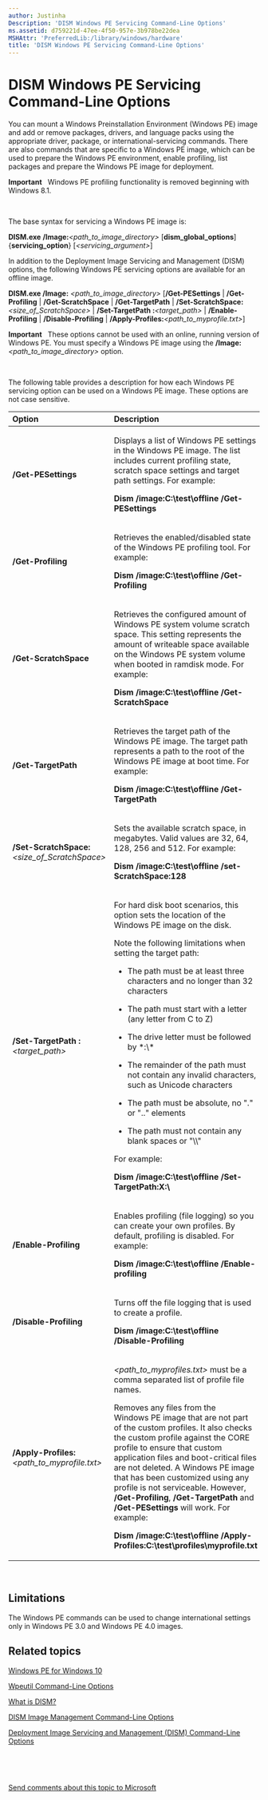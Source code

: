 ```yaml
---
author: Justinha
Description: 'DISM Windows PE Servicing Command-Line Options'
ms.assetid: d759221d-47ee-4f50-957e-3b978be22dea
MSHAttr: 'PreferredLib:/library/windows/hardware'
title: 'DISM Windows PE Servicing Command-Line Options'
---
```


# DISM Windows PE Servicing Command-Line Options


You can mount a Windows Preinstallation Environment (Windows PE) image and add or remove packages, drivers, and language packs using the appropriate driver, package, or international-servicing commands. There are also commands that are specific to a Windows PE image, which can be used to prepare the Windows PE environment, enable profiling, list packages and prepare the Windows PE image for deployment.

**Important**  
Windows PE profiling functionality is removed beginning with Windows 8.1.

 

The base syntax for servicing a Windows PE image is:

**DISM.exe** **/Image:***&lt;path\_to\_image\_directory&gt;* \[**dism\_global\_options**\] {**servicing\_option**} \[*&lt;servicing\_argument&gt;*\]

In addition to the Deployment Image Servicing and Management (DISM) options, the following Windows PE servicing options are available for an offline image.

**DISM.exe /Image:** *&lt;path\_to\_image\_directory&gt;* \[**/Get-PESettings** | **/Get-Profiling** | **/Get-ScratchSpace** | **/Get-TargetPath** | **/Set-ScratchSpace:***&lt;size\_of\_ScratchSpace&gt;* | **/Set-TargetPath :***&lt;target\_path&gt;* | **/Enable-Profiling** | **/Disable-Profiling** | **/Apply-Profiles:***&lt;path\_to\_myprofile.txt&gt;*\]

**Important**  
These options cannot be used with an online, running version of Windows PE. You must specify a Windows PE image using the **/Image:***&lt;path\_to\_image\_directory&gt;* option.

 

The following table provides a description for how each Windows PE servicing option can be used on a Windows PE image. These options are not case sensitive.

<table>
<colgroup>
<col width="50%" />
<col width="50%" />
</colgroup>
<thead>
<tr class="header">
<th align="left">Option</th>
<th align="left">Description</th>
</tr>
</thead>
<tbody>
<tr class="odd">
<td align="left"><p><strong>/Get-PESettings</strong></p></td>
<td align="left"><p>Displays a list of Windows PE settings in the Windows PE image. The list includes current profiling state, scratch space settings and target path settings. For example:</p>
<p><strong>Dism /image:C:\test\offline /Get-PESettings</strong></p></td>
</tr>
<tr class="even">
<td align="left"><p><strong>/Get-Profiling</strong></p></td>
<td align="left"><p>Retrieves the enabled/disabled state of the Windows PE profiling tool. For example:</p>
<p><strong>Dism /image:C:\test\offline /Get-Profiling</strong></p></td>
</tr>
<tr class="odd">
<td align="left"><p><strong>/Get-ScratchSpace</strong></p></td>
<td align="left"><p>Retrieves the configured amount of Windows PE system volume scratch space. This setting represents the amount of writeable space available on the Windows PE system volume when booted in ramdisk mode. For example:</p>
<p><strong>Dism /image:C:\test\offline /Get-ScratchSpace</strong></p></td>
</tr>
<tr class="even">
<td align="left"><p><strong>/Get-TargetPath</strong></p></td>
<td align="left"><p>Retrieves the target path of the Windows PE image. The target path represents a path to the root of the Windows PE image at boot time. For example:</p>
<p><strong>Dism /image:C:\test\offline /Get-TargetPath</strong></p></td>
</tr>
<tr class="odd">
<td align="left"><p><strong>/Set-ScratchSpace:</strong><em>&lt;size_of_ScratchSpace&gt;</em></p></td>
<td align="left"><p>Sets the available scratch space, in megabytes. Valid values are 32, 64, 128, 256 and 512. For example:</p>
<p><strong>Dism /image:C:\test\offline /set-ScratchSpace:128</strong></p></td>
</tr>
<tr class="even">
<td align="left"><p><strong>/Set-TargetPath :</strong><em>&lt;target_path&gt;</em></p></td>
<td align="left"><p>For hard disk boot scenarios, this option sets the location of the Windows PE image on the disk.</p>
<p>Note the following limitations when setting the target path:</p>
<ul>
<li><p>The path must be at least three characters and no longer than 32 characters</p></li>
<li><p>The path must start with a letter (any letter from C to Z)</p></li>
<li><p>The drive letter must be followed by *:\*</p></li>
<li><p>The remainder of the path must not contain any invalid characters, such as Unicode characters</p></li>
<li><p>The path must be absolute, no &quot;.&quot; or &quot;..&quot; elements</p></li>
<li><p>The path must not contain any blank spaces or &quot;\\&quot;</p></li>
</ul>
<p>For example:</p>
<p><strong>Dism /image:C:\test\offline /Set-TargetPath:X:\</strong></p></td>
</tr>
<tr class="odd">
<td align="left"><p><strong>/Enable-Profiling</strong></p></td>
<td align="left"><p>Enables profiling (file logging) so you can create your own profiles. By default, profiling is disabled. For example:</p>
<p><strong>Dism /image:C:\test\offline /Enable-profiling</strong></p></td>
</tr>
<tr class="even">
<td align="left"><p><strong>/Disable-Profiling</strong></p></td>
<td align="left"><p>Turns off the file logging that is used to create a profile.</p>
<p><strong>Dism /image:C:\test\offline /Disable-Profiling</strong></p></td>
</tr>
<tr class="odd">
<td align="left"><p><strong>/Apply-Profiles:</strong><em>&lt;path_to_myprofile.txt&gt;</em></p></td>
<td align="left"><p><em>&lt;path_to_myprofiles.txt&gt;</em> must be a comma separated list of profile file names.</p>
<p>Removes any files from the Windows PE image that are not part of the custom profiles. It also checks the custom profile against the CORE profile to ensure that custom application files and boot-critical files are not deleted. A Windows PE image that has been customized using any profile is not serviceable. However, <strong>/Get-Profiling</strong>, <strong>/Get-TargetPath</strong> and <strong>/Get-PESettings</strong> will work. For example:</p>
<p><strong>Dism /image:C:\test\offline /Apply-Profiles:C:\test\profiles\myprofile.txt</strong></p></td>
</tr>
</tbody>
</table>

 

## <span id="Limitations"></span><span id="limitations"></span><span id="LIMITATIONS"></span>Limitations


The Windows PE commands can be used to change international settings only in Windows PE 3.0 and Windows PE 4.0 images.

## <span id="related_topics"></span>Related topics


[Windows PE for Windows 10](winpe-intro.md)

[Wpeutil Command-Line Options](wpeutil-command-line-options.md)

[What is DISM?](what-is-dism.md)

[DISM Image Management Command-Line Options](dism-image-management-command-line-options-s14.md)

[Deployment Image Servicing and Management (DISM) Command-Line Options](deployment-image-servicing-and-management--dism--command-line-options.md)

 

 

[Send comments about this topic to Microsoft](mailto:wsddocfb@microsoft.com?subject=Documentation%20feedback%20%5Bp_adk_online\p_adk_online%5D:%20DISM%20Windows%20PE%20Servicing%20Command-Line%20Options%20%20RELEASE:%20%284/11/2016%29&body=%0A%0APRIVACY%20STATEMENT%0A%0AWe%20use%20your%20feedback%20to%20improve%20the%20documentation.%20We%20don't%20use%20your%20email%20address%20for%20any%20other%20purpose,%20and%20we'll%20remove%20your%20email%20address%20from%20our%20system%20after%20the%20issue%20that%20you're%20reporting%20is%20fixed.%20While%20we're%20working%20to%20fix%20this%20issue,%20we%20might%20send%20you%20an%20email%20message%20to%20ask%20for%20more%20info.%20Later,%20we%20might%20also%20send%20you%20an%20email%20message%20to%20let%20you%20know%20that%20we've%20addressed%20your%20feedback.%0A%0AFor%20more%20info%20about%20Microsoft's%20privacy%20policy,%20see%20http://privacy.microsoft.com/default.aspx. "Send comments about this topic to Microsoft")




